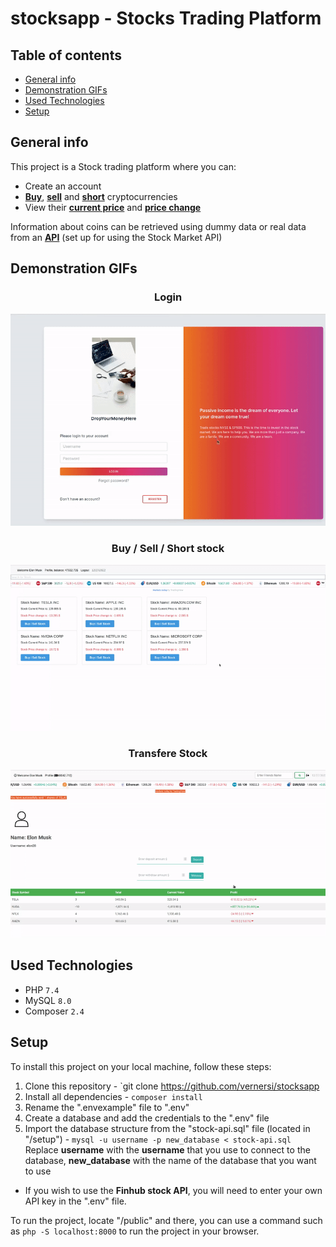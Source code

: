 # stocksapp - Stocks Trading Platform

## Table of contents

* [General info](#general-info)
* [Demonstration GIFs](#demonstration-gifs)
* [Used Technologies](#used-technologies)
* [Setup](#setup)

## General info

This project is a Stock trading platform where you can:

* Create an account
* <ins>**Buy**</ins>, <ins>**sell**</ins> and <ins>**short**</ins> cryptocurrencies
* View their <ins>**current price**</ins> and <ins>**price change**</ins>

Information about coins can be retrieved using dummy data or real data from an <ins>**API**</ins> (set up for using the
Stock Market API)

## Demonstration GIFs

<div style="text-align: center">
    <h3>Login</h3>
    <p align="center">
        <img src="/DEMO_GIFS/login.gif" alt="animated-demo" /><br>
    </p>
    <h3>Buy / Sell / Short stock</h3>
    <p align="center">
        <img src="/DEMO_GIFS/buy.gif" alt="animated-demo" /><br>
    </p>
    <h3>Transfere Stock</h3>
    <p align="center">
        <img src="/DEMO_GIFS/transfere.gif" alt="animated-demo" /><br>
</div>

## Used Technologies

* PHP `7.4`
* MySQL `8.0`
* Composer `2.4`

## Setup

To install this project on your local machine, follow these steps:

1. Clone this repository - `git clone https://github.com/vernersi/stocksapp
2. Install all dependencies - `composer install`
3. Rename the ".envexample" file to ".env" <br>
4. Create a database and add the credentials to the ".env" file
5. Import the database structure from the "stock-api.sql" file (located in "/setup") -
   `mysql -u username -p new_database < stock-api.sql`<br>
   Replace **username** with the **username** that you use to connect to the database,
   **new_database** with the name of the database that you want to use

* If you wish to use the **Finhub stock API**, you will need to enter your own API key in the ".env" file.<br>

To run the project, locate "/public" and there, you can use a command such as `php -S localhost:8000` to run the project
in your browser.
